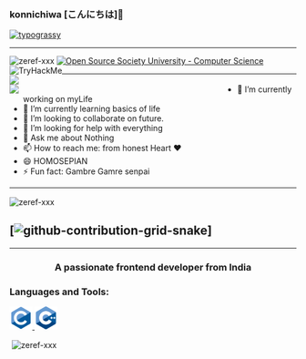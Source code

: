 ### konnichiwa [こんにちは]👋
<a href="https://github.com/kawarimidoll/typograssy">
        <img alt="typograssy" src="https://typograssy.deno.dev/api?text=...%E3%81%93%E3%82%93%E3%81%AB%E3%81%A1%E3%81%AF.&l0=none&l1=82d9d0&l2=027353&l3=038c4c&l4=01402e&bg=none&frame=none&speed=200&comment=">
 
</a>
<hr> 
 
<img src="https://komarev.com/ghpvc/?username=zeref-xxx&label=Profileviews&color=0e75b6&style=flat" alt="zeref-xxx" /> 
 <a href="https://github.com/ossu/computer-science">
 <img alt="Open Source Society University - Computer Science" src="https://img.shields.io/badge/OSSU-computer--science-blue.svg">
 </a>
  <img src="https://tryhackme-badges.s3.amazonaws.com/luciferX.png" alt="TryHackMe" align="left"  />
    
  <!--<img src="https://www.tierragamer.com/wp-content/uploads/2020/01/konnichiwa.gif" alt="TryHackMe" float ="left"/>
  -->
 <div  >
        
<img src="https://media1.tenor.com/m/UqyfdTI9qTEAAAAC/zeref-zeref-dragneel.gif " width="700px"  align="right"  >
 <img src="https://media.tenor.com/rH0jFMF5z3AAAAAC/kirito-sao.gif" align="left" width="400px">
 </div>
 <hr>
 
 
- 🔭 I’m currently working on myLife
- 🌱 I’m currently learning  basics of life
- 👯 I’m looking to collaborate on future.
- 🤔 I’m looking for help with everything
- 💬 Ask me about Nothing
- 📫 How to reach me: from honest Heart ♥ 
- 😄 HOMOSEPIAN
- ⚡ Fun fact: Gambre Gamre  senpai
<hr>
<!--
 [![GitHub Streak](https://github-readme-streak-stats.herokuapp.com?user=Zeref-XXX&theme=dark&hide_border=true)](https://git.io/streak-stats)
 -->

 <img align="center" src="https://github-readme-streak-stats.herokuapp.com/?user=zeref-xxx&" alt="zeref-xxx" /> 
 
[![github-contribution-grid-snake](https://user-images.githubusercontent.com/72185317/177186178-6f9df25d-d2e5-4de4-aa86-eeaa26e8e59c.svg)]
-----------------------------------------------------------------------------------------------------------------------------------------------------------------
<hr>
<h3 align="center">A passionate frontend developer from India</h3>

<p align="left"> </p>

<h3 align="left">Languages and Tools:</h3>
<p align="left"> 
 <a href="https://www.cprogramming.com/" target="_blank" rel="noreferrer"> 
 <img src="https://raw.githubusercontent.com/devicons/devicon/master/icons/c/c-original.svg" alt="c" width="40" height="40"/> </a> <a href="https://www.w3schools.com/cpp/" target="_blank" rel="noreferrer">
 <img src="https://raw.githubusercontent.com/devicons/devicon/master/icons/cplusplus/cplusplus-original.svg" alt="cplusplus" width="40" height="40"/> </a> 
</p>

<!-- <p><img align="left" src="https://github-readme-stats.vercel.app/api/top-langs?username=zeref-xxx&show_icons=true&locale=en&layout=compact" alt="zeref-xxx" /></p>-->

<p>&nbsp;<img align="center" src="https://github-readme-stats.vercel.app/api?username=zeref-xxx&show_icons=true&locale=en" alt="zeref-xxx" /></p>


